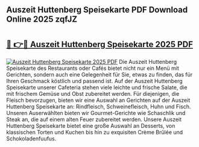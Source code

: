 ## Auszeit Huttenberg Speisekarte PDF Download Online 2025 zqfJZ

# <h2><a href="http://gcdgkmq.nevu.top/?p=Auszeit+Huttenberg+Speisekarte">🔗 👉🔴 Auszeit Huttenberg Speisekarte 2025 PDF</a></h2>

[![Auszeit Huttenberg Speisekarte 2025 PDF](https://i.imgur.com/dBaPXMq.png)](http://gcdgkmq.nevu.top/?p=Auszeit+Huttenberg+Speisekarte)
Die Auszeit Huttenberg Speisekarte des Restaurants oder Cafés bietet nicht nur ein Menü mit Gerichten, sondern auch eine Gelegenheit für Sie, etwas zu finden, das für Ihren Geschmack köstlich und passend ist. Auf der Auszeit Huttenberg Speisekarte unserer Cafeteria stehen viele leichte und frische Salate, die mit frischem Gemüse und Obst zubereitet werden. Für diejenigen, die Fleisch bevorzugen, bieten wir eine Auswahl an Gerichten auf der Auszeit Huttenberg Speisekarte an: Rindfleisch, Schweinefleisch, Huhn und Fisch. Unseren Auserwählten bieten wir Gourmet-Gerichte wie Schaschlik und Steak an, die auf einem alten Feuer zubereitet werden. Unsere Auszeit Huttenberg Speisekarte bietet eine große Auswahl an Desserts, von klassischen Torten und Kuchen bis hin zu exquisiten Crème Brûlée und Schokoladenfuufus.
